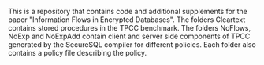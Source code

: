 This is a repository that contains code and additional supplements for the paper "Information Flows in Encrypted Databases". 
The folders Cleartext contains stored procedures in the TPCC benchmark. 
The folders NoFlows, NoExp and NoExpAdd contain client and server side components of TPCC generated by the SecureSQL compiler for different policies. 
Each folder also contains a policy file describing the policy.
  